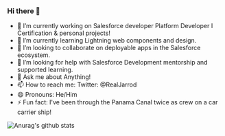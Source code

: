 ### Hi there 👋 

- 🔭 I’m currently working on Salesforce developer Platform Developer I Certification & personal projects! 
- 🌱 I’m currently learning Lightning web components and design. 
- 👯 I’m looking to collaborate on deployable apps in the Salesforce ecosystem.
- 🤔 I’m looking for help with Salesforce Development mentorship and supported learning. 
- 💬 Ask me about Anything! 
- 📫 How to reach me: Twitter: @RealJarrod
- 😄 Pronouns: He/Him
- ⚡ Fun fact: I've been through the Panama Canal twice as crew on a car carrier ship! 

![Anurag's github stats](https://github-readme-stats.vercel.app/api?username=digitaltheorist&show_icons=true&theme=dracula)
<!--
**DigitalTheorist/DigitalTheorist** is a ✨ _special_ ✨ repository because its `README.md` (this file) appears on your GitHub profile.

Here are some ideas to get you started:

- 🔭 I’m currently working on ...
- 🌱 I’m currently learning ...
- 👯 I’m looking to collaborate on ...
- 🤔 I’m looking for help with ...
- 💬 Ask me about ...
- 📫 How to reach me: ...
- 😄 Pronouns: ...
- ⚡ Fun fact: ...
-->
